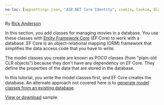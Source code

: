 ```yaml
---
no-loc: [appsettings.json, "ASP.NET Core Identity", cookie, Cookie, Blazor, "Blazor Server", "Blazor WebAssembly", "Identity", "Let's Encrypt", Razor, SignalR]
---
```

By [Rick Anderson](https://twitter.com/RickAndMSFT)

In this section, you add classes for managing movies in a database. You use these classes with [Entity Framework Core](/ef/core) (EF Core) to work with a database. EF Core is an object-relational mapping (ORM) framework that simplifies the data access code that you have to write.

The model classes you create are known as POCO classes (from "plain-old CLR objects") because they don't have any dependency on EF Core. They define the properties of the data that are stored in the database.

In this tutorial, you write the model classes first, and EF Core creates the database. An alternate approach not covered here is to [generate model classes from an existing database](/ef/core/get-started/aspnetcore/existing-db).

[View or download](https://github.com/dotnet/AspNetCore.Docs/tree/master/aspnetcore/tutorials/razor-pages/razor-pages-start/sample/RazorPagesMovie) sample.
